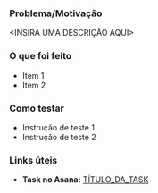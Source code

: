 <!---
  > INSTRUÇÕES GERAIS PARA ABRIR ESSE PULL REQUEST
  Olá! É bem importante que você preencha a descrição desse PR com as
  informações sugeridas abaixo, para ajudar a dar o máximo possível de
  contexto/objetivo/motivação e instruções de teste das alterações.
  Por favor, depois de preencher os campos, não esqueça de:
  1) Dar assign no PR para você
  2) Remover todos os comentários que não se aplicam nessa alteração
  Obrigado! :)
  -----
  ENGAGE RECS TEAM
-->

### Problema/Motivação
<!--
  Descreva o problema/motivação que gerou a necessidade das alterações desse PR.
-->

<INSIRA UMA DESCRIÇÃO AQUI>

### O que foi feito
<!--
  Escreva de forma descritiva ou através de uma lista os pontos que foram
  implementados ou ajustados nesse PR.
 -->

* Item 1
* Item 2

### Como testar
<!--
  É bem importante que você escreva instruções claras de:
  1) como as alterações podem ser testadas localmente
  2) quais os resultados esperados
-->

* Instrução de teste 1
* Instrução de teste 2

### Links úteis
<!--
  Adicione aqui todos os links que você julgar necessários para ajudar a
  contextualizar a revisão das alterações.
-->

* **Task no Asana:** [TÍTULO_DA_TASK](URL_DA_TASK)
